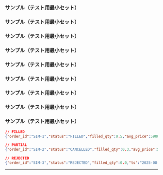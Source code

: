 <!-- AUTODOC:BEGIN mode=file_content path_globs=docs/_partials/apis/Do-Layer-Contract/10_samples_min.md title=サンプル（テスト用最小セット） -->
### サンプル（テスト用最小セット）

<!-- AUTODOC:BEGIN mode=file_content path_globs=docs/_partials/apis/Do-Layer-Contract/10_samples_min.md title=サンプル（テスト用最小セット） -->
### サンプル（テスト用最小セット）

<!-- AUTODOC:BEGIN mode=file_content path_globs=docs/_partials/apis/Do-Layer-Contract/10_samples_min.md title=サンプル（テスト用最小セット） -->
### サンプル（テスト用最小セット）

<!-- AUTODOC:BEGIN mode=file_content path_globs=docs/_partials/apis/Do-Layer-Contract/10_samples_min.md title=サンプル（テスト用最小セット） -->
### サンプル（テスト用最小セット）

<!-- AUTODOC:BEGIN mode=file_content path_globs=docs/_partials/apis/Do-Layer-Contract/10_samples_min.md title=サンプル（テスト用最小セット） -->
### サンプル（テスト用最小セット）

<!-- AUTODOC:BEGIN mode=file_content path_globs=docs/_partials/apis/Do-Layer-Contract/10_samples_min.md title=サンプル（テスト用最小セット） -->
### サンプル（テスト用最小セット）

<!-- AUTODOC:BEGIN mode=file_content path_globs=docs/_partials/apis/Do-Layer-Contract/10_samples_min.md title=サンプル（テスト用最小セット） -->
### サンプル（テスト用最小セット）

<!-- AUTODOC:BEGIN mode=file_content path_globs=docs/_partials/apis/Do-Layer-Contract/10_samples_min.md title=サンプル（テスト用最小セット） -->
### サンプル（テスト用最小セット）

<!-- AUTODOC:BEGIN mode=file_content path_globs=docs/_partials/apis/Do-Layer-Contract/10_samples_min.md title=サンプル（テスト用最小セット） -->
### サンプル（テスト用最小セット）

```json
// FILLED
{"order_id":"SIM-1","status":"FILLED","filled_qty":0.5,"avg_price":59001.0,"fees":0.12,"ts":"2025-08-12T06:58:03Z"}

// PARTIAL
{"order_id":"SIM-2","status":"CANCELLED","filled_qty":0.3,"avg_price":59010.0,"ts":"2025-08-12T07:01:00Z"}

// REJECTED
{"order_id":"SIM-3","status":"REJECTED","filled_qty":0.0,"ts":"2025-08-12T07:02:00Z","reason":{"code":"RISK_BOUNDARY_EXCEEDED"}}
```

---
<!-- AUTODOC:END -->
